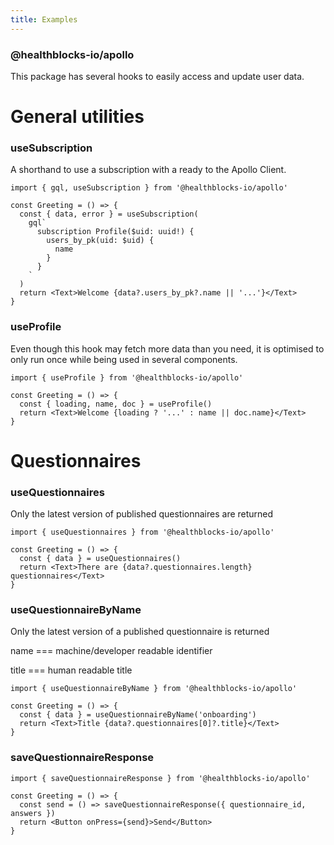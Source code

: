 ```yaml
---
title: Examples
---
```


### @healthblocks-io/apollo

This package has several hooks to easily access and update user data.

# General utilities

### useSubscription

A shorthand to use a subscription with a ready to the Apollo Client.

```tsx
import { gql, useSubscription } from '@healthblocks-io/apollo'

const Greeting = () => {
  const { data, error } = useSubscription(
    gql`
      subscription Profile($uid: uuid!) {
        users_by_pk(uid: $uid) {
          name
        }
      }
    `
  )
  return <Text>Welcome {data?.users_by_pk?.name || '...'}</Text>
}
```

### useProfile

Even though this hook may fetch more data than you need, it is optimised to only run once while being used in several components.

```tsx
import { useProfile } from '@healthblocks-io/apollo'

const Greeting = () => {
  const { loading, name, doc } = useProfile()
  return <Text>Welcome {loading ? '...' : name || doc.name}</Text>
}
```

# Questionnaires

### useQuestionnaires

Only the latest version of published questionnaires are returned

```tsx
import { useQuestionnaires } from '@healthblocks-io/apollo'

const Greeting = () => {
  const { data } = useQuestionnaires()
  return <Text>There are {data?.questionnaires.length} questionnaires</Text>
}
```

### useQuestionnaireByName

Only the latest version of a published questionnaire is returned

name === machine/developer readable identifier

title === human readable title

```tsx
import { useQuestionnaireByName } from '@healthblocks-io/apollo'

const Greeting = () => {
  const { data } = useQuestionnaireByName('onboarding')
  return <Text>Title {data?.questionnaires[0]?.title}</Text>
}
```

### saveQuestionnaireResponse

```tsx
import { saveQuestionnaireResponse } from '@healthblocks-io/apollo'

const Greeting = () => {
  const send = () => saveQuestionnaireResponse({ questionnaire_id, answers })
  return <Button onPress={send}>Send</Button>
}
```
